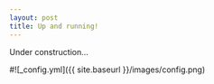 ```yaml
---
layout: post
title: Up and running!
---
```


Under construction...

#![_config.yml]({{ site.baseurl }}/images/config.png)

